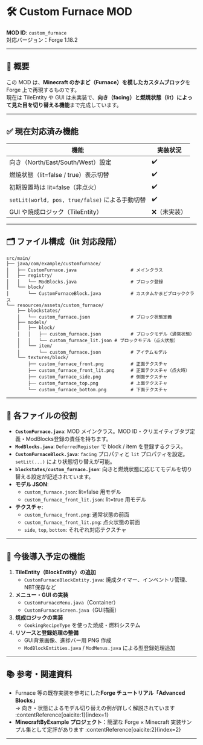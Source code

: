 # 🛠 Custom Furnace MOD

**MOD ID**: `custom_furnace`  
対応バージョン：Forge 1.18.2

---

## 🔧 概要

この MOD は、**Minecraft のかまど（Furnace）を模したカスタムブロック**を Forge 上で再現するものです。  
現在は TileEntity や GUI は未実装で、**向き（facing）と燃焼状態（lit）によって見た目を切り替える機能**まで完成しています。

---

## ✅ 現在対応済み機能

| 機能                           | 実装状況 |
|--------------------------------|-----------|
| 向き（North/East/South/West）設定 | ✔️         |
| 燃焼状態（lit=false / true）表示切替 | ✔️         |
| 初期設置時は lit=false（非点火）     | ✔️         |
| `setLit(world, pos, true/false)` による手動切替 | ✔️         |
| GUI や焼成ロジック（TileEntity）       | ❌（未実装） |

---

## 🗂 ファイル構成（lit 対応段階）
```
src/main/
├── java/com/example/customfurnace/
│   ├── CustomFurnace.java                    # メインクラス
│   ├── registry/
│   │   └── ModBlocks.java                    # ブロック登録
│   └── block/
│       └── CustomFurnaceBlock.java           # カスタムかまどブロッククラス
└── resources/assets/custom_furnace/
    ├── blockstates/
    │   └── custom_furnace.json               # ブロック状態定義
    ├── models/
    │   ├── block/
    │   │   ├── custom_furnace.json           # ブロックモデル（通常状態）
    │   │   └── custom_furnace_lit.json # ブロックモデル（点火状態）
    │   └── item/
    │       └── custom_furnace.json           # アイテムモデル
    └── textures/block/
        ├── custom_furnace_front.png          # 正面テクスチャ
        ├── custom_furnace_front_lit.png      # 正面テクスチャ（点火時）
        ├── custom_furnace_side.png           # 側面テクスチャ
        ├── custom_furnace_top.png            # 上面テクスチャ
        └── custom_furnace_bottom.png         # 下面テクスチャ
```
---

## 📌 各ファイルの役割

- **`CustomFurnace.java`**: MOD メインクラス。MOD ID・クリエイティブタブ定義・ModBlocks登録の責任を持ちます。
- **`ModBlocks.java`**: `DeferredRegister` で block / item を登録するクラス。
- **`CustomFurnaceBlock.java`**: `facing` プロパティと `lit` プロパティを設定。`setLit(...)` により状態切り替えが可能。
- **`blockstates/custom_furnace.json`**: 向きと燃焼状態に応じてモデルを切り替える設定が記述されています。
- **モデル JSON**:
  - `custom_furnace.json`: lit=false 用モデル
  - `custom_furnace_front_lit.json`: lit=true 用モデル
- **テクスチャ**:
  - `custom_furnace_front.png`: 通常状態の前面
  - `custom_furnace_front_lit.png`: 点火状態の前面
  - `side`, `top`, `bottom`: それぞれ対応テクスチャ

---

## 🚀 今後導入予定の機能

1. **TileEntity（BlockEntity）の追加**
   - `CustomFurnaceBlockEntity.java`: 焼成タイマー、インベントリ管理、NBT保存など
2. **メニュー・GUI の実装**
   - `CustomFurnaceMenu.java`（Container）
   - `CustomFurnaceScreen.java`（GUI描画）
3. **焼成ロジックの実装**
   - `CookingRecipeType` を使った焼成・燃料システム
4. **リソースと登録処理の整備**
   - GUI背景画像、進捗バー用 PNG 作成
   - `ModBlockEntities.java` / `ModMenus.java` による型登録処理追加

---

## 📚 参考・関連資料

- Furnace 等の既存実装を参考にした**Forge チュートリアル「Advanced Blocks」**  
  → 向き・状態によるモデル切り替えの例が詳しく解説されています :contentReference[oaicite:1]{index=1}  
- **MinecraftByExample プロジェクト**：簡潔な Forge × Minecraft 実装サンプル集として定評があります :contentReference[oaicite:2]{index=2}  

---
